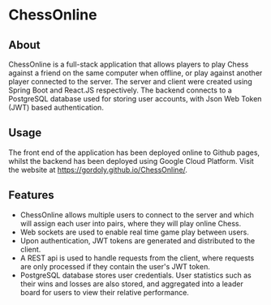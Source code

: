 # ChessOnline

## About

ChessOnline is a full-stack application that allows players to play Chess against a friend on the same computer when offline, or play against another player connected to the server. The server and client were created using Spring Boot and React.JS respectively. The backend connects to a PostgreSQL database used for storing user accounts, with Json Web Token (JWT) based authentication.

## Usage

The front end of the application has been deployed online to Github pages, whilst the backend has been deployed using Google Cloud Platform. Visit the website at https://gordoly.github.io/ChessOnline/.

## Features

- ChessOnline allows multiple users to connect to the server and which will assign each user into pairs, where they will play online Chess.
- Web sockets are used to enable real time game play between users.
- Upon authentication, JWT tokens are generated and distributed to the client.
- A REST api is used to handle requests from the client, where requests are only processed if they contain the user's JWT token.
- PostgreSQL database stores user credentials. User statistics such as their wins and losses are also stored, and aggregated into a leader board for users to view their relative performance.
